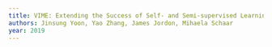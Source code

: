 ```yaml
---
title: VIME: Extending the Success of Self- and Semi-supervised Learning to Tabular Domain
authors: Jinsung Yoon, Yao Zhang, James Jordon, Mihaela Schaar
year: 2019
---
```


